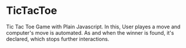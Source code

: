 # TicTacToe
Tic Tac Toe Game with Plain Javascript. In this, User playes a move and computer's move is automated. As and when the winner is found, it's  declared, which stops further interactions.
